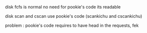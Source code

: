 disk fcfs is normal no need for pookie's code its readable

disk scan and cscan use pookie's code (scankichu and cscankichu)

problem : pookie's code requires to have head in the requests, fek
